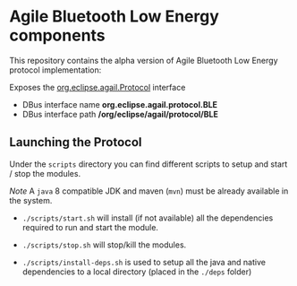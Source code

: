 <!--
# Copyright (C) 2017 Create-Net / FBK.
# All rights reserved. This program and the accompanying materials
# are made available under the terms of the Eclipse Public License 2.0
# which accompanies this distribution, and is available at
# https://www.eclipse.org/legal/epl-2.0/
# 
# Contributors:
#     Create-Net / FBK - initial API and implementation
-->

Agile Bluetooth Low Energy components
===

This repository contains the alpha version of Agile Bluetooth Low Energy protocol implementation:


Exposes the [org.eclipse.agail.Protocol](http://agile-iot.github.io/agile-api-spec/docs/html/api.html#iot_agile_Protocol) interface

- DBus interface name **org.eclipse.agail.protocol.BLE**
- DBus interface path **/org/eclipse/agail/protocol/BLE**

Launching the Protocol
---

Under the `scripts` directory you can find different scripts to setup and start / stop the modules.

*Note* A `java` 8 compatible JDK and maven (`mvn`) must be already available in the system.

- `./scripts/start.sh` will install (if not available) all the dependencies required to run and start the module.

- `./scripts/stop.sh` will stop/kill the modules.

-  `./scripts/install-deps.sh` is used to setup all the java and native dependencies to a local directory (placed in the `./deps` folder)
